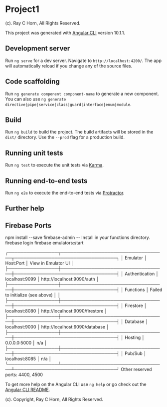 # Project1

(c). Ray C Horn, All RIghts Reserved.

This project was generated with [Angular CLI](https://github.com/angular/angular-cli) version 10.1.1.

## Development server

Run `ng serve` for a dev server. Navigate to `http://localhost:4200/`. The app will automatically reload if you change any of the source files.

## Code scaffolding

Run `ng generate component component-name` to generate a new component. You can also use `ng generate directive|pipe|service|class|guard|interface|enum|module`.

## Build

Run `ng build` to build the project. The build artifacts will be stored in the `dist/` directory. Use the `--prod` flag for a production build.

## Running unit tests

Run `ng test` to execute the unit tests via [Karma](https://karma-runner.github.io).

## Running end-to-end tests

Run `ng e2e` to execute the end-to-end tests via [Protractor](http://www.protractortest.org/).

## Further help

## Firebase Ports

npm install --save firebase-admin    -- Install in your functions directory.
firebase login
firebase emulators:start

┌────────────────┬──────────────────────────────────┬─────────────────────────────────┐
│ Emulator       │ Host:Port                        │ View in Emulator UI             │
├────────────────┼──────────────────────────────────┼─────────────────────────────────┤
│ Authentication │ localhost:9099                   │ http://localhost:9090/auth      │
├────────────────┼──────────────────────────────────┼─────────────────────────────────┤
│ Functions      │ Failed to initialize (see above) │                                 │
├────────────────┼──────────────────────────────────┼─────────────────────────────────┤
│ Firestore      │ localhost:8080                   │ http://localhost:9090/firestore │
├────────────────┼──────────────────────────────────┼─────────────────────────────────┤
│ Database       │ localhost:9000                   │ http://localhost:9090/database  │
├────────────────┼──────────────────────────────────┼─────────────────────────────────┤
│ Hosting        │ 0.0.0.0:5000                     │ n/a                             │
├────────────────┼──────────────────────────────────┼─────────────────────────────────┤
│ Pub/Sub        │ localhost:8085                   │ n/a                             │
└────────────────┴──────────────────────────────────┴─────────────────────────────────┘
  Other reserved ports: 4400, 4500


To get more help on the Angular CLI use `ng help` or go check out the [Angular CLI README](https://github.com/angular/angular-cli/blob/master/README.md).

(c). Copyright, Ray C Horn, All Rights Reserved.